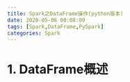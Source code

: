 ```yaml
---
title: Spark之DataFrame操作(python版本)
date: 2020-05-06 00:08:09
tags: [Spark,DataFrame,PySpark]
categories: Spark
---
```

# 1. DataFrame概述

<!--more-->